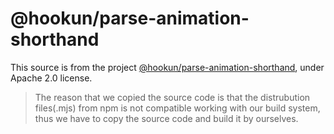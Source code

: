 # @hookun/parse-animation-shorthand

This source is from the project [@hookun/parse-animation-shorthand](https://github.com/hookhookun/parse-animation-shorthand), under Apache 2.0 license.

> The reason that we copied the source code is that the distrubution files(.mjs) from npm is not compatible working with our build system, thus we have 
> to copy the source code and build it by ourselves.
